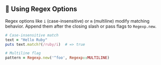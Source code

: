 ## 🚦 Using Regex Options
Regex options like `i` (case-insensitive) or `m` (multiline) modify matching behavior. Append them after the closing slash or pass flags to `Regexp.new`.

```ruby
# Case-insensitive match
text = "Hello Ruby"
puts text.match?(/ruby/i)  # => true

# Multiline flag
pattern = Regexp.new('^foo', Regexp::MULTILINE)
```